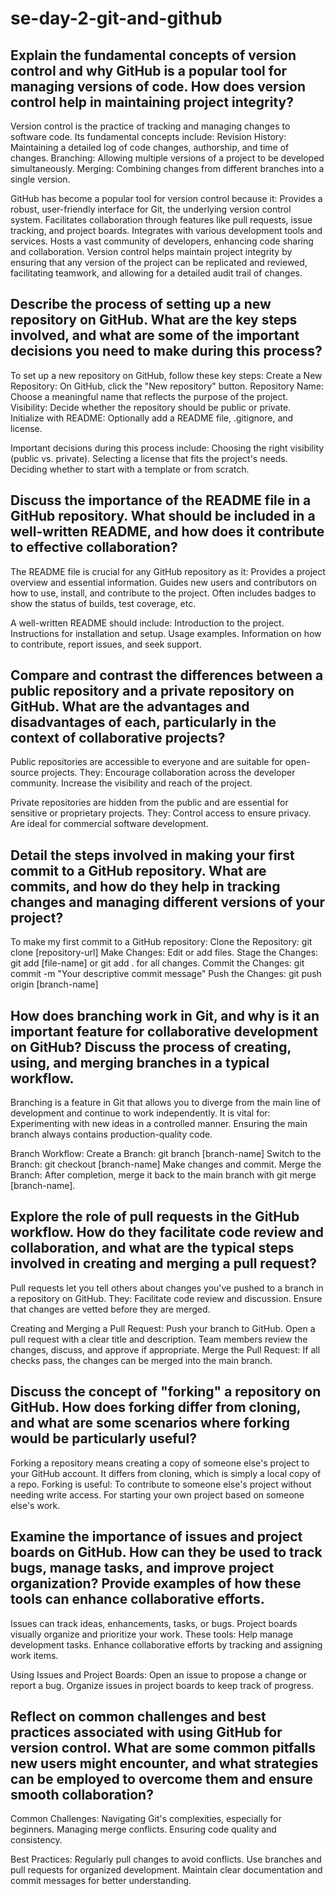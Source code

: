 # se-day-2-git-and-github
## Explain the fundamental concepts of version control and why GitHub is a popular tool for managing versions of code. How does version control help in maintaining project integrity?
Version control is the practice of tracking and managing changes to software code. Its fundamental concepts include:
Revision History: Maintaining a detailed log of code changes, authorship, and time of changes.
Branching: Allowing multiple versions of a project to be developed simultaneously.
Merging: Combining changes from different branches into a single version.

GitHub has become a popular tool for version control because it:
Provides a robust, user-friendly interface for Git, the underlying version control system.
Facilitates collaboration through features like pull requests, issue tracking, and project boards.
Integrates with various development tools and services.
Hosts a vast community of developers, enhancing code sharing and collaboration.
Version control helps maintain project integrity by ensuring that any version of the project can be replicated and reviewed, facilitating teamwork, and allowing for a detailed audit trail of changes.
## Describe the process of setting up a new repository on GitHub. What are the key steps involved, and what are some of the important decisions you need to make during this process?
To set up a new repository on GitHub, follow these key steps:
Create a New Repository: On GitHub, click the "New repository" button.
Repository Name: Choose a meaningful name that reflects the purpose of the project.
Visibility: Decide whether the repository should be public or private.
Initialize with README: Optionally add a README file, .gitignore, and license.

Important decisions during this process include:
Choosing the right visibility (public vs. private).
Selecting a license that fits the project's needs.
Deciding whether to start with a template or from scratch.
## Discuss the importance of the README file in a GitHub repository. What should be included in a well-written README, and how does it contribute to effective collaboration?
The README file is crucial for any GitHub repository as it:
Provides a project overview and essential information.
Guides new users and contributors on how to use, install, and contribute to the project.
Often includes badges to show the status of builds, test coverage, etc.

A well-written README should include:
Introduction to the project.
Instructions for installation and setup.
Usage examples.
Information on how to contribute, report issues, and seek support.
## Compare and contrast the differences between a public repository and a private repository on GitHub. What are the advantages and disadvantages of each, particularly in the context of collaborative projects?
Public repositories are accessible to everyone and are suitable for open-source projects. They:
Encourage collaboration across the developer community.
Increase the visibility and reach of the project.

Private repositories are hidden from the public and are essential for sensitive or proprietary projects. They:
Control access to ensure privacy.
Are ideal for commercial software development.
## Detail the steps involved in making your first commit to a GitHub repository. What are commits, and how do they help in tracking changes and managing different versions of your project?
To make my first commit to a GitHub repository:
Clone the Repository: git clone [repository-url]
Make Changes: Edit or add files.
Stage the Changes: git add [file-name] or git add . for all changes.
Commit the Changes: git commit -m "Your descriptive commit message"
Push the Changes: git push origin [branch-name]
## How does branching work in Git, and why is it an important feature for collaborative development on GitHub? Discuss the process of creating, using, and merging branches in a typical workflow.
Branching is a feature in Git that allows you to diverge from the main line of development and continue to work independently. It is vital for:
Experimenting with new ideas in a controlled manner.
Ensuring the main branch always contains production-quality code.

Branch Workflow:
Create a Branch: git branch [branch-name]
Switch to the Branch: git checkout [branch-name]
Make changes and commit.
Merge the Branch: After completion, merge it back to the main branch with git merge [branch-name].
## Explore the role of pull requests in the GitHub workflow. How do they facilitate code review and collaboration, and what are the typical steps involved in creating and merging a pull request?
Pull requests let you tell others about changes you've pushed to a branch in a repository on GitHub. They:
Facilitate code review and discussion.
Ensure that changes are vetted before they are merged.

Creating and Merging a Pull Request:
Push your branch to GitHub.
Open a pull request with a clear title and description.
Team members review the changes, discuss, and approve if appropriate.
Merge the Pull Request: If all checks pass, the changes can be merged into the main branch.
## Discuss the concept of "forking" a repository on GitHub. How does forking differ from cloning, and what are some scenarios where forking would be particularly useful?
Forking a repository means creating a copy of someone else's project to your GitHub account. It differs from cloning, which is simply a local copy of a repo. Forking is useful:
To contribute to someone else's project without needing write access.
For starting your own project based on someone else's work.
## Examine the importance of issues and project boards on GitHub. How can they be used to track bugs, manage tasks, and improve project organization? Provide examples of how these tools can enhance collaborative efforts.
Issues can track ideas, enhancements, tasks, or bugs. Project boards visually organize and prioritize your work. These tools:
Help manage development tasks.
Enhance collaborative efforts by tracking and assigning work items.

Using Issues and Project Boards:
Open an issue to propose a change or report a bug.
Organize issues in project boards to keep track of progress.
## Reflect on common challenges and best practices associated with using GitHub for version control. What are some common pitfalls new users might encounter, and what strategies can be employed to overcome them and ensure smooth collaboration?
Common Challenges:
Navigating Git's complexities, especially for beginners.
Managing merge conflicts.
Ensuring code quality and consistency.

Best Practices:
Regularly pull changes to avoid conflicts.
Use branches and pull requests for organized development.
Maintain clear documentation and commit messages for better understanding.
